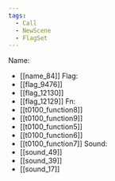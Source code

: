 ```yaml
---
tags:
  - Call
  - NewScene
  - FlagSet
---
```

Name:
- [[name_84]]
Flag:
- [[flag_9476]]
- [[flag_12130]]
- [[flag_12129]]
Fn:
- [[t0100_function8]]
- [[t0100_function9]]
- [[t0100_function5]]
- [[t0100_function6]]
- [[t0100_function7]]
Sound:
- [[sound_49]]
- [[sound_39]]
- [[sound_17]]
